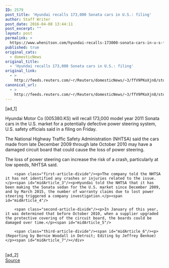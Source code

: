```yaml
---
ID: 2579
post_title: 'Hyundai recalls 173,000 Sonata cars in U.S.: filing'
author: Staff Writer
post_date: 2016-04-08 13:44:11
post_excerpt: ""
layout: post
permalink: >
  https://www.whenitson.com/hyundai-recalls-173000-sonata-cars-in-u-s-filing/
published: true
original_cats:
  - domesticNews
original_title:
  - 'Hyundai recalls 173,000 Sonata cars in U.S.: filing'
original_link:
  - >
    http://feeds.reuters.com/~r/Reuters/domesticNews/~3/ffV9PKoXjn8/story01.htm
canonical_url:
  - >
    http://feeds.reuters.com/~r/Reuters/domesticNews/~3/ffV9PKoXjn8/story01.htm
---
```

 [ad_1]
<br><div id="articleText">
<span id="midArticle_start"/>

<span class="focusParagraph" readability="5"><p><span class="articleLocatio&lt;/span&gt;n">Hyundai Motor Co (<span id="symbol_005380.KS_0">005380.KS</span>) will recall 173,000 model year 2011 Sonata cars in the U.S. market for a potentially defective power steering system, U.S. safety officials said in a filing on Friday.</span></p></span><span id="midArticle_0"/><p>The National Highway Traffic Safety Administration (NHTSA) said the cars made from late December 2009 through late October 2010 may have a damaged circuit board that could cause the loss of power steering.</p><span id="midArticle_1"/><p>The loss of power steering can increase the risk of a crash, particularly at low speeds, NHTSA said.</p><span id="midArticle_2"/>
        
        <span class="first-article-divide"/><p>The company told the NHTSA it has not identified any crashes or injuries related to the issue.</p><span id="midArticle_3"/><p>Hyundai told the NHTSA that it has been making the Sonata sedan for the U.S. market since December 2009, and by March 2015, the number of warranty claims due to lost power steering triggered a company investigation.</p><span id="midArticle_4"/>
        
        <span class="second-article-divide"/><p>In January of this year, it was determined that before October 2010, when a supplier upgraded the protective covering of the circuit board, the boards could be damaged over time.</p><span id="midArticle_5"/>
        
        <span class="third-article-divide"/><span id="midArticle_6"/><p> (Reporting by Bernie Woodall in Detroit; Editing by Jeffrey Benkoe)</p><span id="midArticle_7"/></div>
<br>[ad_2]
<br><a href="http://feeds.reuters.com/~r/Reuters/domesticNews/~3/ffV9PKoXjn8/story01.htm">Source </a>